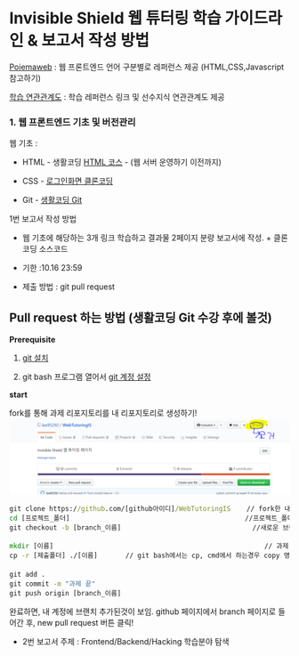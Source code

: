 # Invisible Shield 웹 튜터링 학습 가이드라인 & 보고서 작성 방법


[Poiemaweb](https://poiemaweb.com/) : 웹 프론트엔드 언어 구분별로 레퍼런스 제공 (HTML,CSS,Javascript 참고하기)

[학습 연관관계도](https://seomal.org/) : 학습 레퍼런스 링크 및 선수지식 연관관계도 제공

### 1. 웹 프론트엔드 기초 및 버전관리

웹 기초 :

* HTML - 생활코딩 [HTML 코스](https://opentutorials.org/course/3084) - (웹 서버 운영하기 이전까지)

* CSS - [로그인화면 클론코딩](https://www.youtube.com/watch?v=HV7DtH3J2PU)

* Git - [생활코딩 Git](https://opentutorials.org/module/3733)


1번 보고서 작성 방법

* 웹 기초에 해당하는 3개 링크 학습하고 결과물 2페이지 분량 보고서에 작성. + 클론코딩 소스코드

* 기한 :10.16 23:59

* 제출 방법 : git pull request

## Pull request 하는 방법 (생활코딩 Git 수강 후에 볼것)

**Prerequisite**


1. [git 설치](https://coding-factory.tistory.com/245)

2. git bash 프로그램 열어서 [git 계정 설정](https://goodtogreate.tistory.com/entry/Git-config-%EC%84%A4%EC%A0%95-%EA%B3%84%EC%A0%95%EC%84%A4%EC%A0%95)

**start**

fork를 통해 과제 리포지토리를 내 리포지토리로 생성하기!
![fork](/mklee/fork.PNG)

```cmd
git clone https://github.com/[github아이디]/WebTutoringIS    // fork한 내 리포지토리를 다운로드 받는다는 뜻!
cd [프로젝트_폴더]                                            //프로젝트_폴더로 Change Directory(cd) 들어간다는 뜻! 
git checkout -b [branch_이름]                                 //새로운 브랜치 생성          

mkdir [이름]                                                     // 과제 폴더 만들기(Make Direcory의 약자) 
cp -r [제출폴더] ./[이름]       // git bash에서는 cp, cmd에서 하는경우 copy 명령어를 사용! 과제 수행내용 과제폴더로 옮기기. 탐색기 켜서 Ctrl + c, v로 옮겨도 됩니다.

git add .
git commit -m "과제 끝"
git push origin [branch_이름]
```

완료하면, 내 계정에 브랜치 추가된것이 보임. github 페이지에서 branch 페이지로 들어간 후, new pull request 버튼 클릭!


-	2번 보고서 주제 : Frontend/Backend/Hacking 학습분야 탐색
